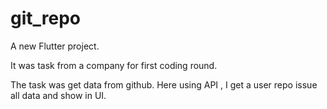 # git_repo

A new Flutter project.

It was task from a company for first coding round.


The task was get data from github. Here using API , I get a user repo issue all data and show in UI.

